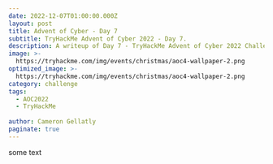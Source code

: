 ```yaml
---
date: 2022-12-07T01:00:00.000Z
layout: post
title: Advent of Cyber - Day 7
subtitle: TryHackMe Advent of Cyber 2022 - Day 7.
description: A writeup of Day 7 - TryHackMe Advent of Cyber 2022 Challenge.
image: >-
  https://tryhackme.com/img/events/christmas/aoc4-wallpaper-2.png
optimized_image: >-
  https://tryhackme.com/img/events/christmas/aoc4-wallpaper-2.png
category: challenge
tags:
  - AOC2022
  - TryHackMe
  
author: Cameron Gellatly
paginate: true
---
```

some text
